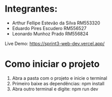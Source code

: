 # Integrantes:
- Arthur Fellipe Estevão da Silva RM553320
- Eduardo Pires Escudero RM556527
- Leonardo Munhoz Prado RM556824

Live Demo: https://sprint3-web-dev.vercel.app/

# Como iniciar o projeto
1. Abra a pasta com o projeto e inicie o terminal
2. Primeiro baixe as dependências: npm install
3. Abra outro terminal e digite: npm run dev
